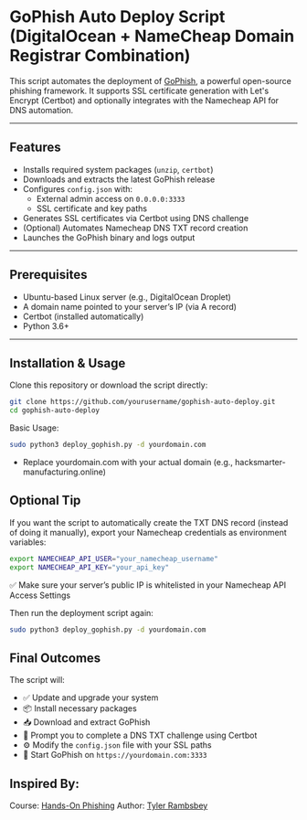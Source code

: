 # GoPhish Auto Deploy Script (DigitalOcean + NameCheap Domain Registrar Combination)

This script automates the deployment of [GoPhish](https://github.com/gophish/gophish), a powerful open-source phishing framework. It supports SSL certificate generation with Let's Encrypt (Certbot) and optionally integrates with the Namecheap API for DNS automation.

---

## Features

- Installs required system packages (`unzip`, `certbot`)
- Downloads and extracts the latest GoPhish release
- Configures `config.json` with:
  - External admin access on `0.0.0.0:3333`
  - SSL certificate and key paths
- Generates SSL certificates via Certbot using DNS challenge
- (Optional) Automates Namecheap DNS TXT record creation
- Launches the GoPhish binary and logs output

---

## Prerequisites

- Ubuntu-based Linux server (e.g., DigitalOcean Droplet)
- A domain name pointed to your server’s IP (via A record)
- Certbot (installed automatically)
- Python 3.6+

---

## Installation & Usage

Clone this repository or download the script directly:

```bash
git clone https://github.com/yourusername/gophish-auto-deploy.git
cd gophish-auto-deploy
```

Basic Usage:

```bash
sudo python3 deploy_gophish.py -d yourdomain.com
```

- Replace yourdomain.com with your actual domain (e.g., hacksmarter-manufacturing.online)

## Optional Tip

If you want the script to automatically create the TXT DNS record (instead of doing it manually), export your Namecheap credentials as environment variables:

```bash
export NAMECHEAP_API_USER="your_namecheap_username"
export NAMECHEAP_API_KEY="your_api_key"
```
✅ Make sure your server’s public IP is whitelisted in your Namecheap API Access Settings

Then run the deployment script again:

```bash
sudo python3 deploy_gophish.py -d yourdomain.com
```
## Final Outcomes 

The script will:

- ✅ Update and upgrade your system
- 📦 Install necessary packages
- 📥 Download and extract GoPhish
- 🔐 Prompt you to complete a DNS TXT challenge using Certbot
- ⚙️ Modify the `config.json` file with your SSL paths
- 🚀 Start GoPhish on `https://yourdomain.com:3333`

## Inspired By:

Course: [Hands-On Phishing](https://academy.simplycyber.io/l/pdp/hands-on-phishing)
Author: [Tyler Rambsbey](https://www.linkedin.com/in/tyler-ramsbey-86221643/)

